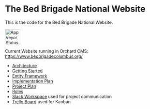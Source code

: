 # The Bed Brigade National Website

This is the code for the Bed Brigade National Website.

<a href="https://ci.appveyor.com/project/GregFinzer/bedbrigadenational">
  <img src="https://ci.appveyor.com/api/projects/status/9m16d94gudguouv2?svg=true" alt="AppVeyor Status" height="50">
</a>

Current Website running in Orchard CMS:  https://www.bedbrigadecolumbus.org/

* [Architecture](Documentation/Architecture.md)
* [Getting Started](Documentation/Getting%20Started.md)
* [Entity Framework](Documentation/Entity%20Framework.md)
* [Implementation Plan](Documentation/Implementation%20Plan.md)
* [Project Plan](Documentation/Project%20Plan.md)
* [Roles](Documentation/Roles.md)
* <a href="https://bedbrigade.slack.com" target="_blank">Slack Workspace</a> used for project communication
* <a href="https://trello.com/b/SfXILMoU/bed-brigade" target="_blank">Trello Board</a> used for Kanban



